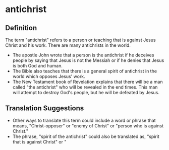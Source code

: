 # antichrist

## Definition

The term "antichrist" refers to a person or teaching that is against Jesus Christ and his work. There are many antichrists in the world.

* The apostle John wrote that a person is the antichrist if he deceives people by saying that Jesus is not the Messiah or if he denies that Jesus is both God and human.
* The Bible also teaches that there is a general spirit of antichrist in the world which opposes Jesus' work.
* The New Testament book of Revelation explains that there will be a man called "the antichrist" who will be revealed in the end times. This man will attempt to destroy God's people, but he will be defeated by Jesus.


## Translation Suggestions



* Other ways to translate this term could include a word or phrase that means, "Christ-opposer" or "enemy of Christ" or "person who is against Christ."
* The phrase, "spirit of the antichrist" could also be translated as, "spirit that is against Christ" or "